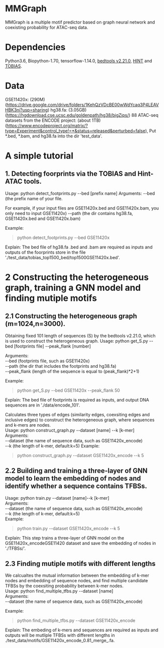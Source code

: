 # MMGraph
 MMGraph is a multiple motif predictor based on graph neural network and coexisting probability for ATAC-seq data.
# Dependencies
Python3.6, Biopython-1.70, tensorflow-1.14.0, [bedtools v2.21.0](https://bedtools.readthedocs.io/en/latest/content/installation.html), [HINT](https://www.regulatory-genomics.org/hint/introduction/) and [TOBIAS](https://github.com/loosolab/TOBIAS).

# Data
GSE11420x: (290M) (https://drive.google.com/drive/folders/1KehQzVDcBE00wWdYcaq3P4LEAVHBK3ni?usp=sharing) 
hg38.fa: (3.05GB) (https://hgdownload.cse.ucsc.edu/goldenpath/hg38/bigZips/) 
88 ATAC-seq datasets from the ENCODE project: (about 1TB) (https://www.encodeproject.org/matrix/?type=Experiment&control_type!=*&status=released&perturbed=false),
Put *.bed, *.bam, and hg38.fa into the dir 'test_data'.

# A simple tutorial 
## 1. Detecting foorprints via the TOBIAS and Hint-ATAC tools.
Usage: python detect_footprints.py --bed [prefix name]
Arguments: 
--bed (the prefix name of your file.  

For example, if your input files are GSE11420x.bed and GSE11420x.bam, you only need to input GSE11420x)  --path (the dir contains hg38.fa, GSE11420x.bed and GSE11420x.bam)  

 Example:  
> python detect_footprints.py --bed GSE11420x  

Explain: The bed file of hg38.fa .bed  and .bam are required as inputs and outputs of the foorprints store in the file './test_data/tobias_top1500_bed/top1500GSE11420x.bed'.

# 2 Constructing the heterogeneous graph, training a GNN model and finding mutiple motifs
## 2.1 Constructing the heterogeneous graph (m=1024,n=3000).
Obtaining fixed 101 length of sequences (S) by the bedtools v2.21.0, which is used to construct the heterogeneous graph.
Usage: python get_S.py --bed [footprints file] --peak_flank [number]  

Arguments:  
--bed (footprints file, such as GSE11420x)  
--path  (the dir that includes the footprints and hg38.fa)  
--peak_flank (length of the sequence is equal to (peak_flank)*2+1)

Example:  
> python get_S.py --bed GSE11420x --peak_flank 50  

Explain: The bed file of footprints is required as inputs, and output DNA sequences are in './data/encode_101'.

Calculates three types of edges (similarity edges, coexsiting edges and inclusive edges) to construct the heterogeneous graph, where sequences and k-mers are nodes.  
Usage: python construct_graph.py --dataset [name] --k [k-mer]  
Arguments:   
--dataset (the name of sequence data, such as GSE11420x_encode)   
--k (the length of k-mer, default:k=5)
Example:  
>  python construct_graph.py --dataset GSE11420x_encode --k 5

## 2.2 Building and training a three-layer of GNN model to learn the embedding of nodes and identify whether a sequence contains TFBSs. 
Usage: python train.py --dataset [name]--k [k-mer]  
Arguments:   
--dataset (the name of sequence data, such as GSE11420x_encode)  
--k (the length of k-mer, default:k=5)  
Example:  
>  python train.py --dataset GSE11420x_encode --k 5  

Explain: This step trains a three-layer of GNN model on the GSE11420x_encodeGSE11420 dataset and save the embedding of nodes in './TFBSs/'.

## 2.3 Finding mutiple motifs with different lengths
We calcualtes the mutual information between the embedding of k-mer nodes and embedding of sequence nodes, and find multiple candidate TFBSs by the coexsiting probability between k-mer nodes.  
Usage: python find_multiple_tfbs.py --dataset [name]  
Arguments:   
--dataset (the name of sequence data, such as GSE11420x_encode)  

Example:
> python find_multiple_tfbs.py --dataset GSE11420x_encode  

Explain: The embeding of k-mers and sequences are required as inputs and outputs will be mutliple TFBSs with different lengths in ./test_data/motifs/GSE11420x_encode_0.81_merge_.fa.

